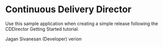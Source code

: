 # Continuous Delivery Director
Use this sample application when creating a simple release following the CDDirector Getting Started tutorial.

Jagan Sivanesan (Developer) verion
